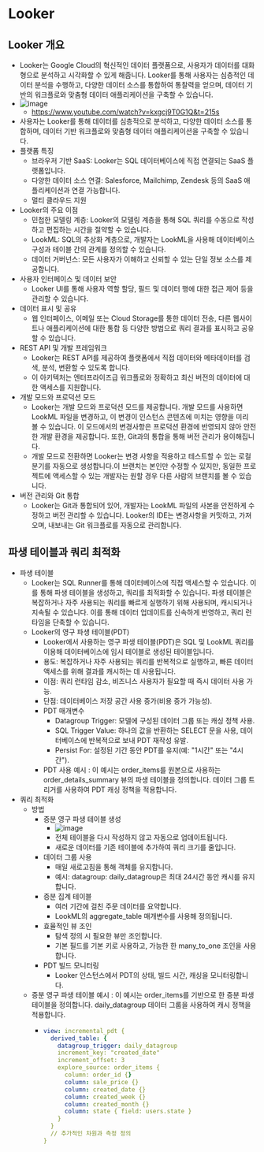 # Looker
## Looker 개요
- Looker는 Google Cloud의 혁신적인 데이터 플랫폼으로, 사용자가 데이터를 대화형으로 분석하고 시각화할 수 있게 해줍니다. Looker를 통해 사용자는 심층적인 데이터 분석을 수행하고, 다양한 데이터 소스를 통합하여 통찰력을 얻으며, 데이터 기반의 워크플로와 맞춤형 데이터 애플리케이션을 구축할 수 있습니다.
- ![image](https://github.com/mjs1995/muse-data-engineer/assets/47103479/6ff3fd27-c231-4d98-b3f7-bf02e4b30c26)
  - https://www.youtube.com/watch?v=kxgcj9T0G1Q&t=215s
- 사용자는 Looker를 통해 데이터를 심층적으로 분석하고, 다양한 데이터 소스를 통합하며, 데이터 기반 워크플로와 맞춤형 데이터 애플리케이션을 구축할 수 있습니다.
- 플랫폼 특징
  - 브라우저 기반 SaaS: Looker는 SQL 데이터베이스에 직접 연결되는 SaaS 플랫폼입니다.
  - 다양한 데이터 소스 연결: Salesforce, Mailchimp, Zendesk 등의 SaaS 애플리케이션과 연결 가능합니다.
  - 멀티 클라우드 지원
- Looker의 주요 이점
  - 민첩한 모델링 계층: Looker의 모델링 계층을 통해 SQL 쿼리를 수동으로 작성하고 편집하는 시간을 절약할 수 있습니다.
  - LookML: SQL의 추상화 계층으로, 개발자는 LookML을 사용해 데이터베이스 구성과 테이블 간의 관계를 정의할 수 있습니다.
  - 데이터 거버넌스: 모든 사용자가 이해하고 신뢰할 수 있는 단일 정보 소스를 제공합니다.
- 사용자 인터페이스 및 데이터 보안
  - Looker UI를 통해 사용자 역할 할당, 필드 및 데이터 행에 대한 접근 제어 등을 관리할 수 있습니다.
- 데이터 표시 및 공유
  - 웹 인터페이스, 이메일 또는 Cloud Storage를 통한 데이터 전송, 다른 웹사이트나 애플리케이션에 대한 통합 등 다양한 방법으로 쿼리 결과를 표시하고 공유할 수 있습니다.
- REST API 및 개발 프레임워크
  - Looker는 REST API를 제공하여 플랫폼에서 직접 데이터와 메타데이터를 검색, 분석, 변환할 수 있도록 합니다.
  - 이 아키텍처는 엔터프라이즈급 워크플로와 정확하고 최신 버전의 데이터에 대한 액세스를 지원합니다.
- 개발 모드와 프로덕션 모드
  - Looker는 개발 모드와 프로덕션 모드를 제공합니다. 개발 모드를 사용하면 LookML 파일을 변경하고, 이 변경이 인스턴스 콘텐츠에 미치는 영향을 미리 볼 수 있습니다. 이 모드에서의 변경사항은 프로덕션 환경에 반영되지 않아 안전한 개발 환경을 제공합니다. 또한, Git과의 통합을 통해 버전 관리가 용이해집니다.
  - 개발 모드로 전환하면 Looker는 변경 사항을 적용하고 테스트할 수 있는 로컬 분기를 자동으로 생성합니다.이 브랜치는 본인만 수정할 수 있지만, 동일한 프로젝트에 액세스할 수 있는 개발자는 원할 경우 다른 사람의 브랜치를 볼 수 있습니다.
- 버전 관리와 Git 통합
  - Looker는 Git과 통합되어 있어, 개발자는 LookML 파일의 사본을 안전하게 수정하고 버전 관리할 수 있습니다. Looker의 IDE는 변경사항을 커밋하고, 가져오며, 내보내는 Git 워크플로를 자동으로 관리합니다.

## 파생 테이블과 쿼리 최적화
- 파생 테이블
  - Looker는 SQL Runner를 통해 데이터베이스에 직접 액세스할 수 있습니다. 이를 통해 파생 테이블을 생성하고, 쿼리를 최적화할 수 있습니다. 파생 테이블은 복잡하거나 자주 사용되는 쿼리를 빠르게 실행하기 위해 사용되며, 캐시되거나 지속될 수 있습니다. 이를 통해 데이터 업데이트를 신속하게 반영하고, 쿼리 런타임을 단축할 수 있습니다.
  - Looker의 영구 파생 테이블(PDT)
    - Looker에서 사용하는 영구 파생 테이블(PDT)은 SQL 및 LookML 쿼리를 이용해 데이터베이스에 임시 테이블로 생성된 테이블입니다.
    - 용도: 복잡하거나 자주 사용되는 쿼리를 반복적으로 실행하고, 빠른 데이터 액세스를 위해 결과를 캐시하는 데 사용됩니다.
    - 이점: 쿼리 런타임 감소, 비즈니스 사용자가 필요할 때 즉시 데이터 사용 가능.
    - 단점: 데이터베이스 저장 공간 사용 증가(비용 증가 가능성).
    - PDT 매개변수
      - Datagroup Trigger: 모델에 구성된 데이터 그룹 또는 캐싱 정책 사용.
      - SQL Trigger Value: 하나의 값을 반환하는 SELECT 문을 사용, 데이터베이스에 반복적으로 보내 PDT 재작성 유발.
      - Persist For: 설정된 기간 동안 PDT를 유지(예: "1시간" 또는 "4시간").
    - PDT 사용 예시 : 이 예시는 order_items를 원본으로 사용하는 order_details_summary 뷰의 파생 테이블을 정의합니다. 데이터 그룹 트리거를 사용하여 PDT 캐싱 정책을 적용합니다.
- 쿼리 최적화
  - 방법 
    - 증분 영구 파생 테이블 생성
      - ![image](https://github.com/mjs1995/muse-data-engineer/assets/47103479/38a0b7b2-23f4-4b9a-8c2e-188826aebb8d)
      - 전체 테이블을 다시 작성하지 않고 자동으로 업데이트됩니다.
      - 새로운 데이터를 기존 테이블에 추가하여 쿼리 크기를 줄입니다.
    - 데이터 그룹 사용
      - 매일 새로고침을 통해 객체를 유지합니다.
      - 예시: datagroup: daily_datagroup은 최대 24시간 동안 캐시를 유지합니다.
    - 증분 집계 테이블
      - 여러 기간에 걸친 주문 데이터를 요약합니다.
      - LookML의 aggregate_table 매개변수를 사용해 정의됩니다.
    - 효율적인 뷰 조인
      - 탐색 정의 시 필요한 뷰만 조인합니다.
      - 기본 필드를 기본 키로 사용하고, 가능한 한 many_to_one 조인을 사용합니다.
    - PDT 빌드 모니터링
      - Looker 인스턴스에서 PDT의 상태, 빌드 시간, 캐싱을 모니터링합니다.
  - 증분 영구 파생 테이블 예시 : 이 예시는 order_items를 기반으로 한 증분 파생 테이블을 정의합니다. daily_datagroup 데이터 그룹을 사용하여 캐시 정책을 적용합니다.
    - ```yaml
      view: incremental_pdt {
        derived_table: {
          datagroup_trigger: daily_datagroup
          increment_key: "created_date"
          increment_offset: 3
          explore_source: order_items {
            column: order_id {}
            column: sale_price {}
            column: created_date {}
            column: created_week {}
            column: created_month {}
            column: state { field: users.state }
          }
        }
        // 추가적인 차원과 측정 정의
      }
      ```
